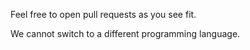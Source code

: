 Feel free to open pull requests as you see fit.

We cannot switch to a different programming language.
